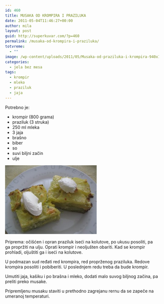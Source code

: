 ```yaml
---
id: 460
title: MUSAKA OD KROMPIRA I PRAZILUKA
date: 2011-05-04T11:46:27+00:00
author: mila
layout: post
guid: http://superkuvar.com/?p=460
permalink: /musaka-od-krompira-i-praziluka/
totvreme:
  - ""
image: /wp-content/uploads/2011/05/Musaka-od-praziluka-i-krompira-940x198.jpg
categories:
  - jela bez mesa
tags:
  - krompir
  - mleko
  - praziluk
  - jaja
---
```

Potrebno je:

  * krompir (800 grama)
  * praziluk (3 struka)
  * 250 ml mleka
  * 3 jaja
  * brašno
  * biber
  * so
  * suvi biljni začin
  * ulje

<img class="alignnone size-medium wp-image-2858" title="Musaka od praziluka i krompira" src="/wp-content/uploads/2011/05/Musaka-od-praziluka-i-krompira-300x225.jpg" alt="" width="300" height="225" /> 

Priprema: očišćen i opran praziluk iseći na kolutove, po ukusu posoliti, pa ga propržiti na ulju. Oprati krompir i neoljušten obariti. Kad se krompir prohladi, oljuštiti ga i iseći na kolutove.

U podmazan sud ređati red krompira, red proprženog praziluka. Redove krompira posoliti i pobiberiti. U poslednjem redu treba da bude krompir.

Umutiti jaja, kašiku i po brašna i mleko, dodati malo suvog biljnog začina, pa preliti preko musake.

Pripremljenu musaku staviti u prethodno zagrejanu rernu da se zapeče na umeranoj temperaturi.